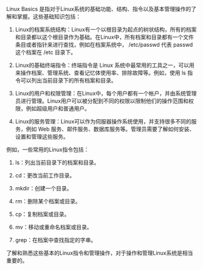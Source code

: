 

Linux Basics 是指对于Linux系统的基础功能、结构、指令以及基本管理操作的了解和掌握。这些基础知识包括：

1. Linux的档案系统结构：Linux有一个以根目录为起点的树状结构，所有的档案和目录都以这个根目录作为基础。在Linux中，所有档案和目录都有一个文件条目或者指针来进行查找，例如在档案系统中， /etc/passwd 代表 passwd 这个档案在 /etc 目录下。

2. Linux的基础终端指令：终端指令是 Linux 系统中最常用的工具之一，可以用来操作档案、管理系统、查看记忆体使用率、排除故障等。例如，使用 ls 指令可以列出当前目录下的所有档案和目录。

3. Linux的用户和权限管理：在Linux中，每个用户都有一个帐户，并由系统管理员进行管理。Linux用户可以被分配到不同的权限以限制他们的操作范围和权限，例如超级用户和普通用户。

4. Linux的服务管理：Linux可以作为伺服器操作系统使用，并支持很多不同的服务，例如 Web 服务、邮件服务、数据库服务等。管理员需要了解如何安装、设置和管理这些服务。

例如，一些常用的Linux指令包括：

1. ls：列出当前目录下的档案和目录。

2. cd：更改当前工作目录。

3. mkdir：创建一个目录。

4. rm：删除某个档案或目录。

5. cp：复制档案或目录。

6. mv：移动或重命名档案或目录。

7. grep：在档案中查找指定的字串。

了解和熟悉这些基本的Linux指令和管理操作，对于操作和管理Linux系统是相当重要的。